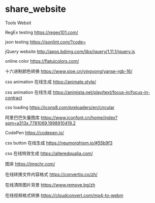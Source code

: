 # share_website
Tools Websit

RegEx testing https://regex101.com/

json testing https://jsonlint.com/?code=

jQuery website http://apps.bdimg.com/libs/jquery/1.11.1/jquery.js

online color https://flatuicolors.com/

十六进制颜色转换 https://www.sioe.cn/yingyong/yanse-rgb-16/

css animation 在线生成 https://animate.style/

css animation 在线生成 https://animista.net/play/text/focus-in/focus-in-contract

css loading https://icons8.com/preloaders/en/circular

阿里巴巴矢量图库 https://www.iconfont.cn/home/index?spm=a313x.7781069.1998910419.2

CodePen https://codepen.io/

css button 在线生成 https://neumorphism.io/#55b9f3

css 在线特效生成 https://alteredqualia.com/

图床 https://imgchr.com/

在线转换文件内容格式  https://convertio.co/zh/

在线清除图片背景 https://www.remove.bg/zh

在线视频格式转换 https://cloudconvert.com/mp4-to-webm
